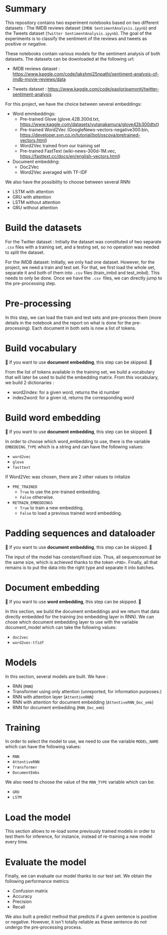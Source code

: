 # Summary
This repository contains two experiment notebooks based on two different datasets : The IMDB reviews dataset (```IMDB SentimentAnalysis.ipynb```) and the Tweets dataset (```Twitter SentimentAnalysis.ipynb```). The goal of the experiments is to classify the sentiment of the reviews and tweets as positive or negative. 


These notebooks contain various models for the sentiment analysis of both datasets. The datasets can be downloaded at the following url:

- IMDB reviews dataset : https://www.kaggle.com/code/lakshmi25npathi/sentiment-analysis-of-imdb-movie-reviews/data

- Tweets dataset : https://www.kaggle.com/code/paoloripamonti/twitter-sentiment-analysis


For this project, we have the choice between several embeddings:
- Word emmbeddings:
    - Pre-trained Glove (glove.42B.300d.txt, https://www.kaggle.com/datasets/yutanakamura/glove42b300dtxt)
    - Pre-trained Word2Vec (GoogleNews-vectors-negative300.bin, https://developer.syn.co.in/tutorial/bot/oscova/pretrained-vectors.html)
    - Word2Vec trained from our training set
    - Pre-trained FastText (wiki-news-300d-1M.vec, https://fasttext.cc/docs/en/english-vectors.html)
- Document embedding:
    - Doc2Vec
    - Word2Vec averaged with TF-IDF

We also have the possibility to choose between several RNN:
- LSTM with attention
- GRU with attention
- LSTM without attention
- GRU without attention


# Build the datasets

For the Twitter dataset : Initially the dataset was constituted of two separate ```.csv``` files with a training set, and a testing set, so no operation was needed to split the dataset.

For the IMDB dataset:
Initially, we only had one dataset. However, for the project, we need a train and test set. For that, we first load the whole set, separate it and both of them
into ```.csv``` files (train_imbd and test_imbd). This needs to only be done. Once we
have the  ```.csv ```files, we can directly jump to the pre-processing step.

# Pre-processing

In this step, we can load the train and test sets and pre-process them (more
details in the notebook and the report on what is done for the pre-processing).
Each document in both sets is now a list of tokens.

# Build vocabulary
🚨 If you want to use **document embedding**, this step can be skipped. 🚨

From the list of tokens available in the training set, we build a vocabulary 
that will later be used to build the embedding matrix. From this vocabulary,
we build 2 dictionaries :
- word2index: for a given word, returns the id number
- index2word: for a given id, returns the corresponding word

# Build word embedding
🚨 If you want to use **document embedding**, this step can be skipped. 🚨

In order to choose which word_embedding to use, there is the variable 
```EMBEDDING_TYPE``` which is a string and can have the following values:
- ```word2vec```
- ```glove```
- ```fasttext```

If Word2Vec was chosen, there are 2 other values to initalize
- ```PRE_TRAINED```
    - ```True``` to use the pre-trained embedding.
    - ```False``` otherwise.
- ```RETRAIN_EMBEDDINGS```
    - ```True``` to train a new embedding.
    - ```False``` to load a previous trained word embedding.

# Padding sequences and dataloader
🚨 If you want to use **document embedding**, this step can be skipped. 🚨

The input of the model has constant/fixed size. Thus, all sequencesmust be the same size, which is achieved thanks to the 
token ```<PAD>```. Finally, all that remains is to put the data into the right type and separate it into batches.

# Document embedding
🚨 If you want to use **word embedding**, this step can be skipped. 🚨

In this section, we build the document embeddings and we return that data
directly embedded for the training (no embedding layer in RNN). We can chose
which document embedding layer to use with the variable document_model which
can take the following values:
- ```doc2vec```
- ```word2vec-tfidf```

# Models

In this section, several models are built. We have : 

- RNN (```RNN```)
- Transformer using only attention (unreported, for information purposes.)
- RNN with attention layer (```AttentiveRNN```)
- RNN with attention for document embedding (```AttentiveRNN_Doc_emb```)
- RNN for document embedding (```RNN_Doc_emb```)

# Training

In order to select the model to use, we need to use the variable ```MODEL_NAME```
which can have the following values:
- ```RNN```
- ```AttentiveRNN```
- ```Transformer```
- ```DocumentEmbs```

We also need to choose the value of the ```RNN_TYPE``` variable which can be:
- ```GRU```
- ```LSTM```


# Load the model

This section allows to re-load some previously trained models in order to test them for inference, for instance, instead of re-training a new model every time.

# Evaluate the model

Finally, we can evaluate our model thanks to our test set. We obtain the 
following performance metrics:
- Confusion matrix
- Accuracy
- Precision
- Recall

We also built a predict method that predicts if a given sentence is positive or 
negative. However, it isn't totally reliable as these sentence do not undergo
the pre-processing process.

